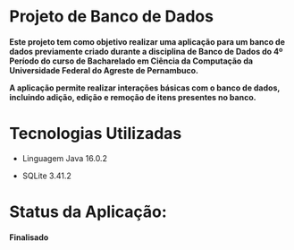 <h1> Projeto de Banco de Dados </h1>
</div>
<h4>Este projeto tem como objetivo realizar uma aplicação para um banco de dados previamente criado durante a disciplina de Banco de Dados do 4º Período do curso de Bacharelado em Ciência da Computação da Universidade Federal do Agreste de Pernambuco.

A aplicação permite realizar interações básicas com o banco de dados, incluindo adição, edição e remoção de itens presentes no banco.</h4>

<h1>Tecnologias Utilizadas</h1>
<ul>
   <li>Linguagem Java 16.0.2</li>
</ul>
<ul>
   <li>SQLite 3.41.2</li>
</ul>

<h1>Status da Aplicação:</h1>
<h4>Finalisado</h4>

